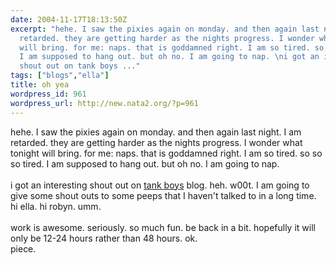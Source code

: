 ```yaml
---
date: 2004-11-17T18:13:50Z
excerpt: "hehe. I saw the pixies again on monday. and then again last night. I am
  retarded. they are getting harder as the nights progress. I wonder what tonight
  will bring. for me: naps. that is goddamned right. I am so tired. so so so tired.
  I am supposed to hang out. but oh no. I am going to nap. \ni got an interesting
  shout out on tank boys ..."
tags: ["blogs","ella"]
title: oh yea
wordpress_id: 961
wordpress_url: http://new.nata2.org/?p=961
---
```


hehe. I saw the pixies again on monday. and then again last night. I am retarded. they are getting harder as the nights progress. I wonder what tonight will bring. for me: naps. that is goddamned right. I am so tired. so so so tired. I am supposed to hang out. but oh no. I am going to nap. 
<br/><br/>i got an interesting shout out on <a href="http://www.tankboyprime.blogspot.com/">tank boys</a> blog. heh. w00t. I am going to give some shout outs to some peeps that I haven't talked to in a long time. hi ella. hi robyn. umm. <br/><br/>work is awesome. seriously. so much fun. be back in a bit. hopefully it will only be 12-24 hours rather than 48 hours. ok.<br/>piece. 
